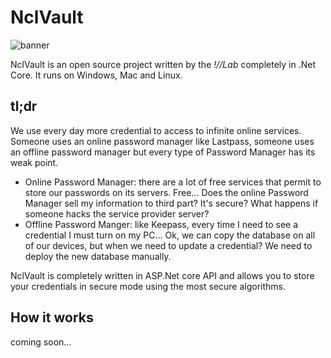 # NclVault

![banner]((https://github.com/nocommentlab/NclVault/blob/master/readme_media/banner.jpg?raw=true))

NclVault is an open source project written by the *!//Lab* completely in .Net Core. It runs on Windows, Mac and Linux.

## tl;dr

We use every day more credential to access to infinite online services. Someone uses an online password manager like Lastpass, someone uses an offline password manager but every type of Password Manager has its weak point.

- Online Password Manager: there are a lot of free services that permit to store our passwords on its servers. Free... Does the online Password Manager sell my information to third part? It's secure? What happens if someone hacks the service provider server?
- Offline Password Manger: like Keepass, every time I need to see a credential I must turn on my PC... Ok, we can copy the database on all of our devices, but when we need to update a credential? We need to deploy the new database manually.

NclVault is completely written in ASP.Net core API and allows you to store your credentials in secure mode using the most secure algorithms.

## How it works

coming soon...

